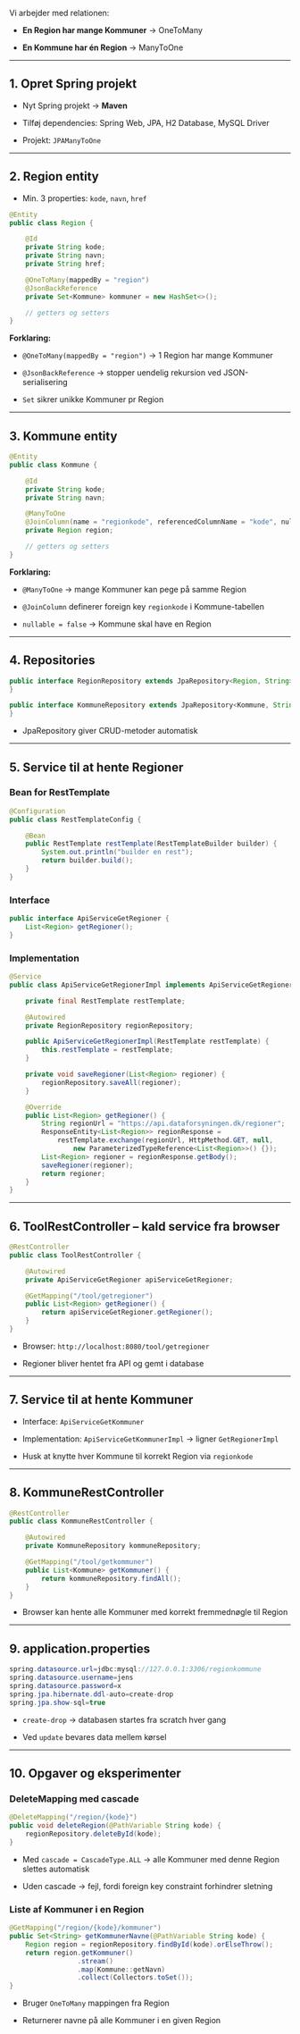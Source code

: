 Vi arbejder med relationen:

- **En Region har mange Kommuner** → OneToMany
    
- **En Kommune har én Region** → ManyToOne
    

---

## 1. Opret Spring projekt

- Nyt Spring projekt → **Maven**
    
- Tilføj dependencies: Spring Web, JPA, H2 Database, MySQL Driver
    
- Projekt: `JPAManyToOne`
    

---

## 2. Region entity

- Min. 3 properties: `kode`, `navn`, `href`
    

```Java
@Entity
public class Region {

    @Id
    private String kode;
    private String navn;
    private String href;

    @OneToMany(mappedBy = "region")
    @JsonBackReference
    private Set<Kommune> kommuner = new HashSet<>();

    // getters og setters
}
```


**Forklaring:**

- `@OneToMany(mappedBy = "region")` → 1 Region har mange Kommuner
    
- `@JsonBackReference` → stopper uendelig rekursion ved JSON-serialisering
    
- `Set` sikrer unikke Kommuner pr Region
    

---

## 3. Kommune entity

```Java
@Entity
public class Kommune {

    @Id
    private String kode;
    private String navn;

    @ManyToOne
    @JoinColumn(name = "regionkode", referencedColumnName = "kode", nullable = false)
    private Region region;

    // getters og setters
}
```


**Forklaring:**

- `@ManyToOne` → mange Kommuner kan pege på samme Region
    
- `@JoinColumn` definerer foreign key `regionkode` i Kommune-tabellen
    
- `nullable = false` → Kommune skal have en Region
    

---

## 4. Repositories

```Java
public interface RegionRepository extends JpaRepository<Region, String> {
}

public interface KommuneRepository extends JpaRepository<Kommune, String> {
}
```


- JpaRepository giver CRUD-metoder automatisk
    

---

## 5. Service til at hente Regioner

### Bean for RestTemplate

```Java
@Configuration
public class RestTemplateConfig {

    @Bean
    public RestTemplate restTemplate(RestTemplateBuilder builder) {
        System.out.println("builder en rest");
        return builder.build();
    }
}
```


### Interface

```Java
public interface ApiServiceGetRegioner {
    List<Region> getRegioner();
}
```


### Implementation

```Java
@Service
public class ApiServiceGetRegionerImpl implements ApiServiceGetRegioner {

    private final RestTemplate restTemplate;

    @Autowired
    private RegionRepository regionRepository;

    public ApiServiceGetRegionerImpl(RestTemplate restTemplate) {
        this.restTemplate = restTemplate;
    }

    private void saveRegioner(List<Region> regioner) {
        regionRepository.saveAll(regioner);
    }

    @Override
    public List<Region> getRegioner() {
        String regionUrl = "https://api.dataforsyningen.dk/regioner";
        ResponseEntity<List<Region>> regionResponse =
            restTemplate.exchange(regionUrl, HttpMethod.GET, null,
                new ParameterizedTypeReference<List<Region>>() {});
        List<Region> regioner = regionResponse.getBody();
        saveRegioner(regioner);
        return regioner;
    }
}
```


---

## 6. ToolRestController – kald service fra browser

```Java
@RestController
public class ToolRestController {

    @Autowired
    private ApiServiceGetRegioner apiServiceGetRegioner;

    @GetMapping("/tool/getregioner")
    public List<Region> getRegioner() {
        return apiServiceGetRegioner.getRegioner();
    }
}
```


- Browser: `http://localhost:8080/tool/getregioner`
    
- Regioner bliver hentet fra API og gemt i database
    

---

## 7. Service til at hente Kommuner

- Interface: `ApiServiceGetKommuner`
    
- Implementation: `ApiServiceGetKommunerImpl` → ligner `GetRegionerImpl`
    
- Husk at knytte hver Kommune til korrekt Region via `regionkode`
    

---

## 8. KommuneRestController

```Java
@RestController
public class KommuneRestController {

    @Autowired
    private KommuneRepository kommuneRepository;

    @GetMapping("/tool/getkommuner")
    public List<Kommune> getKommuner() {
        return kommuneRepository.findAll();
    }
}
```


- Browser kan hente alle Kommuner med korrekt fremmednøgle til Region
    

---

## 9. application.properties

```Java
spring.datasource.url=jdbc:mysql://127.0.0.1:3306/regionkommune
spring.datasource.username=jens
spring.datasource.password=x
spring.jpa.hibernate.ddl-auto=create-drop
spring.jpa.show-sql=true
```


- `create-drop` → databasen startes fra scratch hver gang
    
- Ved `update` bevares data mellem kørsel
    

---

## 10. Opgaver og eksperimenter

### DeleteMapping med cascade

```Java
@DeleteMapping("/region/{kode}")
public void deleteRegion(@PathVariable String kode) {
    regionRepository.deleteById(kode);
}
```


- Med `cascade = CascadeType.ALL` → alle Kommuner med denne Region slettes automatisk
    
- Uden cascade → fejl, fordi foreign key constraint forhindrer sletning
    

### Liste af Kommuner i en Region

```Java
@GetMapping("/region/{kode}/kommuner")
public Set<String> getKommunerNavne(@PathVariable String kode) {
    Region region = regionRepository.findById(kode).orElseThrow();
    return region.getKommuner()
                 .stream()
                 .map(Kommune::getNavn)
                 .collect(Collectors.toSet());
}
```

- Bruger `OneToMany` mappingen fra Region
    
- Returnerer navne på alle Kommuner i en given Region
